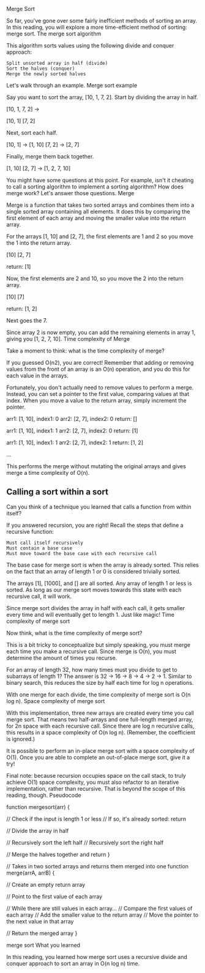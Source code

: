 Merge Sort

So far, you've gone over some fairly inefficient methods of sorting an array. In this reading, you will explore a more time-efficient method of sorting: merge sort.
The merge sort algorithm

This algorithm sorts values using the following divide and conquer approach:

    Split unsorted array in half (divide)
    Sort the halves (conquer)
    Merge the newly sorted halves

Let's walk through an example.
Merge sort example

Say you want to sort the array, [10, 1, 7, 2]. Start by dividing the array in half.

[10, 1, 7, 2] ->

[10, 1] [7, 2]

Next, sort each half.

[10, 1] -> [1, 10]
[7, 2] -> [2, 7]

Finally, merge them back together.

[1, 10] [2, 7] -> [1, 2, 7, 10]

You might have some questions at this point. For example, isn't it cheating to call a sorting algorithm to implement a sorting algorithm? How does merge work? Let's answer those questions.
Merge

Merge is a function that takes two sorted arrays and combines them into a single sorted array containing all elements. It does this by comparing the first element of each array and moving the smaller value into the return array.

For the arrays [1, 10] and [2, 7], the first elements are 1 and 2 so you move the 1 into the return array.

[10] [2, 7]

return: [1]

Now, the first elements are 2 and 10, so you move the 2 into the return array.

[10] [7]

return: [1, 2]

Next goes the 7.

Since array 2 is now empty, you can add the remaining elements in array 1, giving you [1, 2, 7, 10].
Time complexity of Merge

Take a moment to think: what is the time complexity of merge?

If you guessed O(n2), you are correct! Remember that adding or removing values from the front of an array is an O(n) operation, and you do this for each value in the arrays.

Fortunately, you don't actually need to remove values to perform a merge. Instead, you can set a pointer to the first value, comparing values at that index. When you move a value to the return array, simply increment the pointer.

arr1: [1, 10], index1: 0
arr2: [2, 7], index2: 0
return: []

arr1: [1, 10], index1: 1
arr2: [2, 7], index2: 0
return: [1]

arr1: [1, 10], index1: 1
arr2: [2, 7], index2: 1
return: [1, 2]

...

This performs the merge without mutating the original arrays and gives merge a time complexity of O(n).

## Calling a sort within a sort

Can you think of a technique you learned that calls a function from within itself?

If you answered recursion, you are right! Recall the steps that define a recursive function:

    Must call itself recursively
    Must contain a base case
    Must move toward the base case with each recursive call

The base case for merge sort is when the array is already sorted. This relies on the fact that an array of length 1 or 0 is considered trivially sorted.

The arrays [1], [1000], and [] are all sorted. Any array of length 1 or less is sorted. As long as our merge sort moves towards this state with each recursive call, it will work.

Since merge sort divides the array in half with each call, it gets smaller every time and will eventually get to length 1. Just like magic!
Time complexity of merge sort

Now think, what is the time complexity of merge sort?

This is a bit tricky to conceptualize but simply speaking, you must merge each time you make a recursive call. Since merge is O(n), you must determine the amount of times you recurse.

For an array of length 32, how many times must you divide to get to subarrays of length 1? The answer is 32 -> 16 -> 8 -> 4 -> 2 -> 1. Similar to binary search, this reduces the size by half each time for log n operations.

With one merge for each divide, the time complexity of merge sort is O(n log n).
Space complexity of merge sort

With this implementation, three new arrays are created every time you call merge sort. That means two half-arrays and one full-length merged array, for 2n space with each recursive call. Since there are log n recursive calls, this results in a space complexity of O(n log n). (Remember, the coefficient is ignored.)

It is possible to perform an in-place merge sort with a space complexity of O(1). Once you are able to complete an out-of-place merge sort, give it a try!

Final note: because recursion occupies space on the call stack, to truly achieve O(1) space complexity, you must also refactor to an iterative implementation, rather than recursive. That is beyond the scope of this reading, though.
Pseudocode

function mergesort(arr) {

// Check if the input is length 1 or less
// If so, it's already sorted: return

// Divide the array in half

// Recursively sort the left half
// Recursively sort the right half

// Merge the halves together and return
}

// Takes in two sorted arrays and returns them merged into one
function merge(arrA, arrB) {

// Create an empty return array

// Point to the first value of each array

// While there are still values in each array...
// Compare the first values of each array
// Add the smaller value to the return array
// Move the pointer to the next value in that array

// Return the merged array
}

merge sort
What you learned

In this reading, you learned how merge sort uses a recursive divide and conquer approach to sort an array in O(n log n) time.

